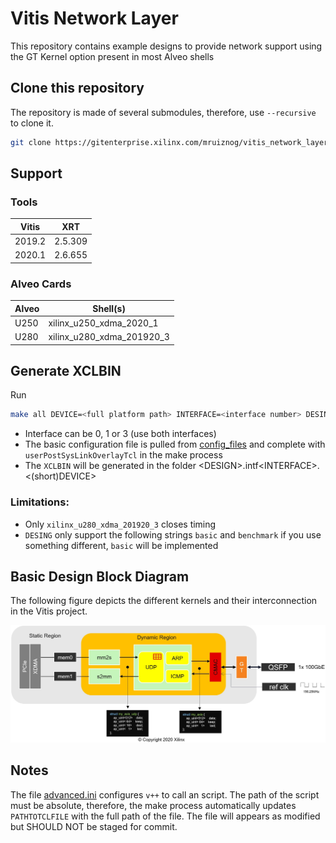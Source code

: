 # Vitis Network Layer

This repository contains example designs to provide network support using the GT Kernel option present in most Alveo shells

## Clone this repository

The repository is made of several submodules, therefore, use `--recursive` to clone it.

```sh
git clone https://gitenterprise.xilinx.com/mruiznog/vitis_network_layer.git --recursive
```

## Support

### Tools

| Vitis  | XRT       |
|--------|-----------|
| 2019.2 | 2.5.309   |
| 2020.1 | 2.6.655   |

### Alveo Cards

| Alveo | Shell(s) |
|-------|----------|
| U250  | xilinx_u250_xdma_2020_1 |
| U280  | xilinx_u280_xdma_201920_3 |


## Generate XCLBIN

Run 
```sh
make all DEVICE=<full platform path> INTERFACE=<interface number> DESING=<design name>
```

* Interface can be 0, 1 or 3 (use both interfaces)
* The basic configuration file is pulled from [config_files](config_files) and complete with `userPostSysLinkOverlayTcl` in the make process
* The `XCLBIN` will be generated in the folder \<DESIGN\>.intf\<INTERFACE\>.\<(short)DEVICE\>

### Limitations: 

- Only `xilinx_u280_xdma_201920_3` closes timing
- `DESING` only support the following strings `basic` and `benchmark` if you use something different, `basic` will be implemented


## Basic Design Block Diagram

The following figure depicts the different kernels and their interconnection in the Vitis project.

![](img/udp_network_basic.jpg)

## Notes

The file [advanced.ini](advanced.ini) configures `v++` to call an script. The path of the script must be absolute, therefore, the make process automatically updates `PATHTOTCLFILE` with the full path of the file. The file will appears as modified but SHOULD NOT be staged for commit.